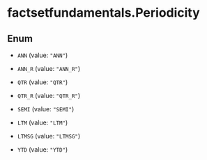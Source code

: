 # factsetfundamentals.Periodicity

## Enum


* `ANN` (value: `"ANN"`)

* `ANN_R` (value: `"ANN_R"`)

* `QTR` (value: `"QTR"`)

* `QTR_R` (value: `"QTR_R"`)

* `SEMI` (value: `"SEMI"`)

* `LTM` (value: `"LTM"`)

* `LTMSG` (value: `"LTMSG"`)

* `YTD` (value: `"YTD"`)


